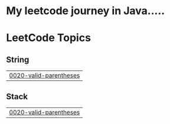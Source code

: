 # My leetcode journey in Java.....

<!---LeetCode Topics Start-->
# LeetCode Topics
## String
|  |
| ------- |
| [0020-valid-parentheses](https://github.com/payaldhiman19/leetcodesolutions/tree/master/0020-valid-parentheses) |
## Stack
|  |
| ------- |
| [0020-valid-parentheses](https://github.com/payaldhiman19/leetcodesolutions/tree/master/0020-valid-parentheses) |
<!---LeetCode Topics End-->